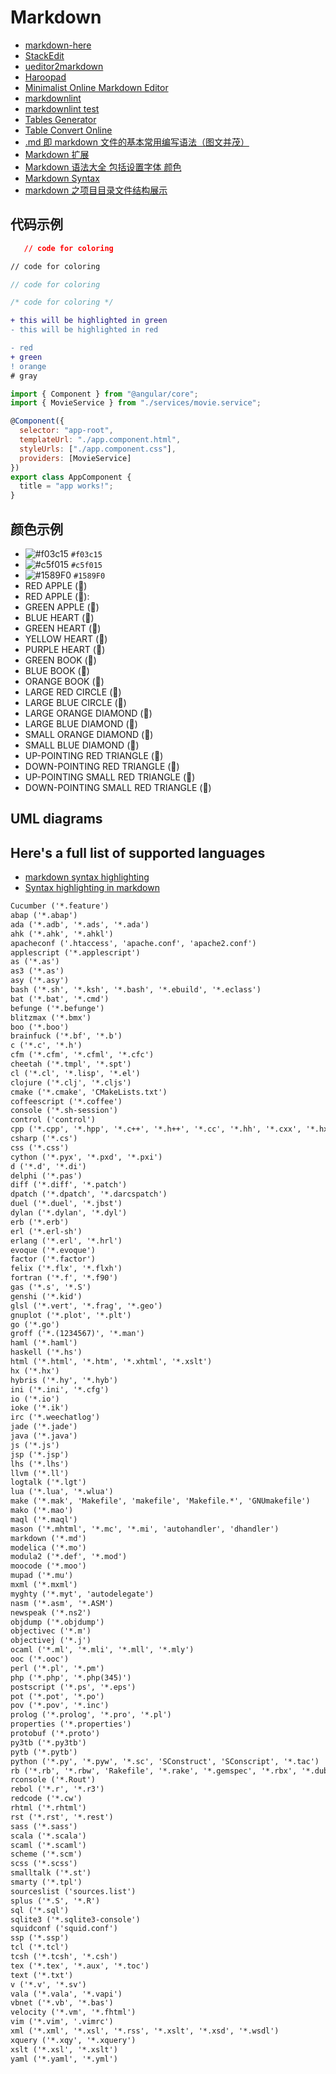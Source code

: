# Markdown

- [markdown-here](https://github.com/adam-p/markdown-here/wiki/Markdown-Cheatsheet)
- [StackEdit](https://stackedit.io/app#)
- [ueditor2markdown](http://www.bejson.com/convert/ueditor2markdown/)
- [Haroopad](http://pad.haroopress.com/user.html)
- [Minimalist Online Markdown Editor](http://markdown.pioul.fr/)
- [markdownlint](https://github.com/DavidAnson/markdownlint)
- [markdownlint test](https://github.com/DavidAnson/markdownlint/tree/v0.12.0/test)
- [Tables Generator](http://www.tablesgenerator.com/)
- [Table Convert Online](https://tableconvert.com/)
- [.md 即 markdown 文件的基本常用编写语法（图文并茂）](https://www.cnblogs.com/liugang-vip/p/6337580.html)
- [Markdown 扩展](https://www.vuepress.cn/guide/markdown.html#%E6%A0%87%E9%A2%98%E9%94%9A%E7%82%B9-header-anchors)
- [Markdown 语法大全 包括设置字体 颜色](https://blog.csdn.net/qcx321/article/details/53780672)
- [Markdown Syntax](https://sourceforge.net/p/colcmd/discussion/markdown_syntax)
- [markdown 之项目目录文件结构展示](https://www.jianshu.com/p/f7d2e2621a6f)

## 代码示例

```json
   // code for coloring
```

```html
// code for coloring
```

```js
// code for coloring
```

```css
/* code for coloring */
```

```diff
+ this will be highlighted in green
- this will be highlighted in red
```

```diff
- red
+ green
! orange
# gray
```

```js
import { Component } from "@angular/core";
import { MovieService } from "./services/movie.service";

@Component({
  selector: "app-root",
  templateUrl: "./app.component.html",
  styleUrls: ["./app.component.css"],
  providers: [MovieService]
})
export class AppComponent {
  title = "app works!";
}
```

## 颜色示例

- ![#f03c15](https://placehold.it/15/f03c15/000000?text=+) `#f03c15`
- ![#c5f015](https://placehold.it/15/c5f015/000000?text=+) `#c5f015`
- ![#1589F0](https://placehold.it/15/1589F0/000000?text=+) `#1589F0`
- RED APPLE (&#x1F34E;)
- RED APPLE (&#x1F34E;):
- GREEN APPLE (&#x1F34F;)
- BLUE HEART (&#x1F499;)
- GREEN HEART (&#x1F49A;)
- YELLOW HEART (&#x1F49B;)
- PURPLE HEART (&#x1F49C;)
- GREEN BOOK (&#x1F4D7;)
- BLUE BOOK (&#x1F4D8;)
- ORANGE BOOK (&#x1F4D9;)
- LARGE RED CIRCLE (&#x1F534;)
- LARGE BLUE CIRCLE (&#x1F535;)
- LARGE ORANGE DIAMOND (&#x1F536;)
- LARGE BLUE DIAMOND (&#x1F537;)
- SMALL ORANGE DIAMOND (&#x1F538;)
- SMALL BLUE DIAMOND (&#x1F539;)
- UP-POINTING RED TRIANGLE (&#x1F53A;)
- DOWN-POINTING RED TRIANGLE (&#x1F53B;)
- UP-POINTING SMALL RED TRIANGLE (&#x1F53C;)
- DOWN-POINTING SMALL RED TRIANGLE (&#x1F53D;)

## UML diagrams

## Here's a full list of supported languages

- [markdown syntax highlighting](https://gist.github.com/vidaaudrey/14b121a491d889af019e)
- [Syntax highlighting in markdown](https://support.codebasehq.com/articles/tips-tricks/syntax-highlighting-in-markdown)

```txt
Cucumber ('*.feature')
abap ('*.abap')
ada ('*.adb', '*.ads', '*.ada')
ahk ('*.ahk', '*.ahkl')
apacheconf ('.htaccess', 'apache.conf', 'apache2.conf')
applescript ('*.applescript')
as ('*.as')
as3 ('*.as')
asy ('*.asy')
bash ('*.sh', '*.ksh', '*.bash', '*.ebuild', '*.eclass')
bat ('*.bat', '*.cmd')
befunge ('*.befunge')
blitzmax ('*.bmx')
boo ('*.boo')
brainfuck ('*.bf', '*.b')
c ('*.c', '*.h')
cfm ('*.cfm', '*.cfml', '*.cfc')
cheetah ('*.tmpl', '*.spt')
cl ('*.cl', '*.lisp', '*.el')
clojure ('*.clj', '*.cljs')
cmake ('*.cmake', 'CMakeLists.txt')
coffeescript ('*.coffee')
console ('*.sh-session')
control ('control')
cpp ('*.cpp', '*.hpp', '*.c++', '*.h++', '*.cc', '*.hh', '*.cxx', '*.hxx', '*.pde')
csharp ('*.cs')
css ('*.css')
cython ('*.pyx', '*.pxd', '*.pxi')
d ('*.d', '*.di')
delphi ('*.pas')
diff ('*.diff', '*.patch')
dpatch ('*.dpatch', '*.darcspatch')
duel ('*.duel', '*.jbst')
dylan ('*.dylan', '*.dyl')
erb ('*.erb')
erl ('*.erl-sh')
erlang ('*.erl', '*.hrl')
evoque ('*.evoque')
factor ('*.factor')
felix ('*.flx', '*.flxh')
fortran ('*.f', '*.f90')
gas ('*.s', '*.S')
genshi ('*.kid')
glsl ('*.vert', '*.frag', '*.geo')
gnuplot ('*.plot', '*.plt')
go ('*.go')
groff ('*.(1234567)', '*.man')
haml ('*.haml')
haskell ('*.hs')
html ('*.html', '*.htm', '*.xhtml', '*.xslt')
hx ('*.hx')
hybris ('*.hy', '*.hyb')
ini ('*.ini', '*.cfg')
io ('*.io')
ioke ('*.ik')
irc ('*.weechatlog')
jade ('*.jade')
java ('*.java')
js ('*.js')
jsp ('*.jsp')
lhs ('*.lhs')
llvm ('*.ll')
logtalk ('*.lgt')
lua ('*.lua', '*.wlua')
make ('*.mak', 'Makefile', 'makefile', 'Makefile.*', 'GNUmakefile')
mako ('*.mao')
maql ('*.maql')
mason ('*.mhtml', '*.mc', '*.mi', 'autohandler', 'dhandler')
markdown ('*.md')
modelica ('*.mo')
modula2 ('*.def', '*.mod')
moocode ('*.moo')
mupad ('*.mu')
mxml ('*.mxml')
myghty ('*.myt', 'autodelegate')
nasm ('*.asm', '*.ASM')
newspeak ('*.ns2')
objdump ('*.objdump')
objectivec ('*.m')
objectivej ('*.j')
ocaml ('*.ml', '*.mli', '*.mll', '*.mly')
ooc ('*.ooc')
perl ('*.pl', '*.pm')
php ('*.php', '*.php(345)')
postscript ('*.ps', '*.eps')
pot ('*.pot', '*.po')
pov ('*.pov', '*.inc')
prolog ('*.prolog', '*.pro', '*.pl')
properties ('*.properties')
protobuf ('*.proto')
py3tb ('*.py3tb')
pytb ('*.pytb')
python ('*.py', '*.pyw', '*.sc', 'SConstruct', 'SConscript', '*.tac')
rb ('*.rb', '*.rbw', 'Rakefile', '*.rake', '*.gemspec', '*.rbx', '*.duby')
rconsole ('*.Rout')
rebol ('*.r', '*.r3')
redcode ('*.cw')
rhtml ('*.rhtml')
rst ('*.rst', '*.rest')
sass ('*.sass')
scala ('*.scala')
scaml ('*.scaml')
scheme ('*.scm')
scss ('*.scss')
smalltalk ('*.st')
smarty ('*.tpl')
sourceslist ('sources.list')
splus ('*.S', '*.R')
sql ('*.sql')
sqlite3 ('*.sqlite3-console')
squidconf ('squid.conf')
ssp ('*.ssp')
tcl ('*.tcl')
tcsh ('*.tcsh', '*.csh')
tex ('*.tex', '*.aux', '*.toc')
text ('*.txt')
v ('*.v', '*.sv')
vala ('*.vala', '*.vapi')
vbnet ('*.vb', '*.bas')
velocity ('*.vm', '*.fhtml')
vim ('*.vim', '.vimrc')
xml ('*.xml', '*.xsl', '*.rss', '*.xslt', '*.xsd', '*.wsdl')
xquery ('*.xqy', '*.xquery')
xslt ('*.xsl', '*.xslt')
yaml ('*.yaml', '*.yml')
```
